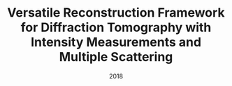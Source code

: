 ---
title: "Versatile Reconstruction Framework for Diffraction Tomography with Intensity Measurements and Multiple Scattering"
collection: publications
permalink: /publication/2018-Versatile-Reconstruction-Framework-for-Diffraction-Tomography-with-Intensity-Measurements-and-Multiple-Scattering
category: 'journal'
date: 2018
venue: 'Optics Express'
citation: ' Pham T.-a.,  E. Soubies,  A. Goy,  J. Lim,  F. Soulez,  D. Psaltis,  M. Unser, &quot;Versatile Reconstruction Framework for Diffraction Tomography with Intensity Measurements and Multiple Scattering.&quot; <i>Optics Express</i>, 26, 3, 2749--2763, February 01, 2018.'
---